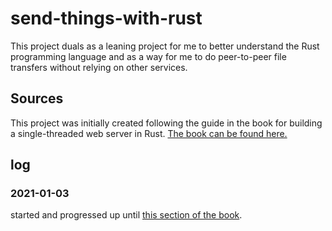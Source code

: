 # send-things-with-rust

This project duals as a leaning project for me to better understand the Rust
programming language and as a way for me to do peer-to-peer file transfers
without relying on other services.

## Sources

This project was initially created following the guide in the book for
building a single-threaded web server in Rust. [The book can be found
here.](https://doc.rust-lang.org/book/ch20-01-single-threaded.html)

## log

### 2021-01-03

started and progressed up until [this section of the book](https://doc.rust-lang.org/book/ch20-01-single-threaded.html#a-touch-of-refactoring).
